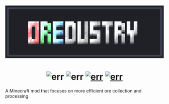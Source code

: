 <p align="center"><img src="https://github.com/NewJumper/Oredustry/blob/master/src/main/resources/banner.png" alt="Logo" width="1024"></p>
<h1 align="center">
  <a><img src="https://img.shields.io/badge/Mod Version-0.6.0-54c3d6" alt="err"></a>
  <a><img src="https://img.shields.io/badge/Minecraft-1.19.2-71c46e" alt="err"></a>
  <a href="https://files.minecraftforge.net/net/minecraftforge/forge/"><img src="https://img.shields.io/badge/Forge-43.2.14-d68f54" alt="err"></a>
  <a href="https://github.com/NewJumper/Oredustry/actions/workflows/gradle.yml"><img src="https://github.com/NewJumper/Oredustry/actions/workflows/gradle.yml/badge.svg" alt="err"></a>
</h1>

A Minecraft mod that focuses on more efficient ore collection and processing.
